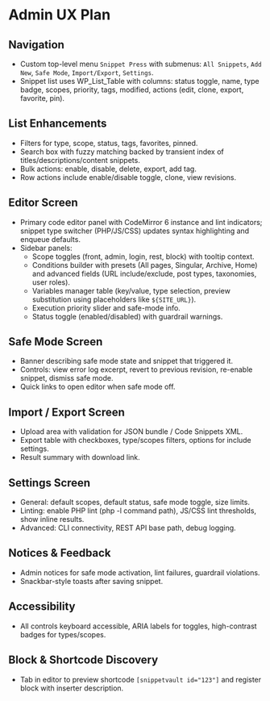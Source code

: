 ﻿# Admin UX Plan

## Navigation
- Custom top-level menu `Snippet Press` with submenus: `All Snippets`, `Add New`, `Safe Mode`, `Import/Export`, `Settings`.
- Snippet list uses WP_List_Table with columns: status toggle, name, type badge, scopes, priority, tags, modified, actions (edit, clone, export, favorite, pin).

## List Enhancements
- Filters for type, scope, status, tags, favorites, pinned.
- Search box with fuzzy matching backed by transient index of titles/descriptions/content snippets.
- Bulk actions: enable, disable, delete, export, add tag.
- Row actions include enable/disable toggle, clone, view revisions.

## Editor Screen
- Primary code editor panel with CodeMirror 6 instance and lint indicators; snippet type switcher (PHP/JS/CSS) updates syntax highlighting and enqueue defaults.
- Sidebar panels:
  - Scope toggles (front, admin, login, rest, block) with tooltip context.
  - Conditions builder with presets (All pages, Singular, Archive, Home) and advanced fields (URL include/exclude, post types, taxonomies, user roles).
  - Variables manager table (key/value, type selection, preview substitution using placeholders like `${SITE_URL}`).
  - Execution priority slider and safe-mode info.
  - Status toggle (enabled/disabled) with guardrail warnings.

## Safe Mode Screen
- Banner describing safe mode state and snippet that triggered it.
- Controls: view error log excerpt, revert to previous revision, re-enable snippet, dismiss safe mode.
- Quick links to open editor when safe mode off.

## Import / Export Screen
- Upload area with validation for JSON bundle / Code Snippets XML.
- Export table with checkboxes, type/scopes filters, options for include settings.
- Result summary with download link.

## Settings Screen
- General: default scopes, default status, safe mode toggle, size limits.
- Linting: enable PHP lint (php -l command path), JS/CSS lint thresholds, show inline results.
- Advanced: CLI connectivity, REST API base path, debug logging.

## Notices & Feedback
- Admin notices for safe mode activation, lint failures, guardrail violations.
- Snackbar-style toasts after saving snippet.

## Accessibility
- All controls keyboard accessible, ARIA labels for toggles, high-contrast badges for types/scopes.

## Block & Shortcode Discovery
- Tab in editor to preview shortcode `[snippetvault id="123"]` and register block with inserter description.
